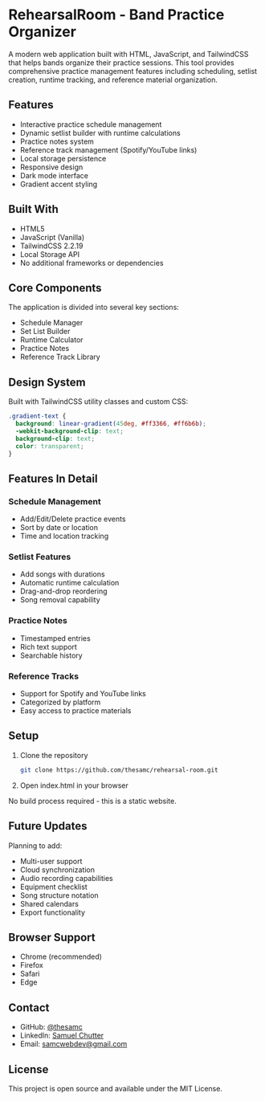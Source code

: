 # RehearsalRoom - Band Practice Organizer

A modern web application built with HTML, JavaScript, and TailwindCSS that helps bands organize their practice sessions. This tool provides comprehensive practice management features including scheduling, setlist creation, runtime tracking, and reference material organization.

## Features
- Interactive practice schedule management
- Dynamic setlist builder with runtime calculations
- Practice notes system
- Reference track management (Spotify/YouTube links)
- Local storage persistence
- Responsive design
- Dark mode interface
- Gradient accent styling

## Built With
- HTML5
- JavaScript (Vanilla)
- TailwindCSS 2.2.19
- Local Storage API
- No additional frameworks or dependencies

## Core Components
The application is divided into several key sections:
- Schedule Manager
- Set List Builder
- Runtime Calculator
- Practice Notes
- Reference Track Library

## Design System
Built with TailwindCSS utility classes and custom CSS:
```css
.gradient-text {
  background: linear-gradient(45deg, #ff3366, #ff6b6b);
  -webkit-background-clip: text;
  background-clip: text;
  color: transparent;
}
```

## Features In Detail
### Schedule Management
- Add/Edit/Delete practice events
- Sort by date or location
- Time and location tracking

### Setlist Features
- Add songs with durations
- Automatic runtime calculation
- Drag-and-drop reordering
- Song removal capability

### Practice Notes
- Timestamped entries
- Rich text support
- Searchable history

### Reference Tracks
- Support for Spotify and YouTube links
- Categorized by platform
- Easy access to practice materials

## Setup
1. Clone the repository
   ```bash
   git clone https://github.com/thesamc/rehearsal-room.git
   ```
2. Open index.html in your browser

No build process required - this is a static website.

## Future Updates
Planning to add:
- Multi-user support
- Cloud synchronization
- Audio recording capabilities
- Equipment checklist
- Song structure notation
- Shared calendars
- Export functionality

## Browser Support
- Chrome (recommended)
- Firefox
- Safari
- Edge

## Contact
- GitHub: [@thesamc](https://github.com/thesamc)
- LinkedIn: [Samuel Chutter](https://www.linkedin.com/in/samuel-chutter/)
- Email: samcwebdev@gmail.com

## License
This project is open source and available under the MIT License.
